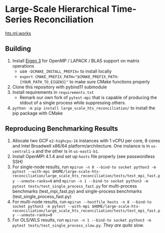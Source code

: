 # Large-Scale Hierarchical Time-Series Reconciliation

[hts.ml.works](http://hts.ml.works)


## Building

1. Install [Eigen 3](https://eigen.tuxfamily.org/index.php?title=Main_Page) for OpenMP / LAPACK / BLAS support on matrix operations
   * use `-DCMAKE_INSTALL_PREFIX=` to install locally
   * `export CMAKE_PREFIX_PATH="$CMAKE_PREFIX_PATH:{YOUR_PATH_TO_EIGEN3}"` to make sure CMake functions properly
2. Clone this repository with pybind11 submodule
3. Install requirements in `requirements.txt`
   * Remark our own fork of `pytest-mpi` that is capable of producing the stdout of a single process while suppressing others.
4. `python -m pip install large_scale_hts_reconciliation/` to install the pip package with CMake


## Reproducing Benchmarking Results

1. Allocate two GCP `e2-highcpu-16` instances with 1 vCPU per core, 8 cores and Intel Broadwell x86/64
platform/architecture. One instance is in `us-central1-a` and the other is in `us-east1-b1`.
2. Install OpenMPI 4.1.4 and set up `hosts` file properly (see passwordless SSH)
3. For single-node results, run `mpirun -n 8 --bind-to socket python3 -m pytest --with-mpi $HOME/large-scale-hts-reconciliation/large_scale_hts_reconciliation/tests/test_mpi_fast.py --unmute-ranks=0` and `mpirun -n 1 --bind-to socket python3 -m pytest tests/test_single_process_fast.py` for multi-process benchmarks (test_mpi_fast.py) and single-process benchmarks (test_single_process_fast.py)
4. For multi-node results, run `mpirun --hostfile hosts -n 8 --bind-to socket python3 -m pytest --with-mpi $HOME/large-scale-hts-reconciliation/large_scale_hts_reconciliation/tests/test_mpi_fast.py --unmute-ranks=0`
5. For OLS/WLS results, run `mpirun -n 1 --bind-to socket python3 -m pytest tests/test_single_process_slow.py`. *They are quite slow.*